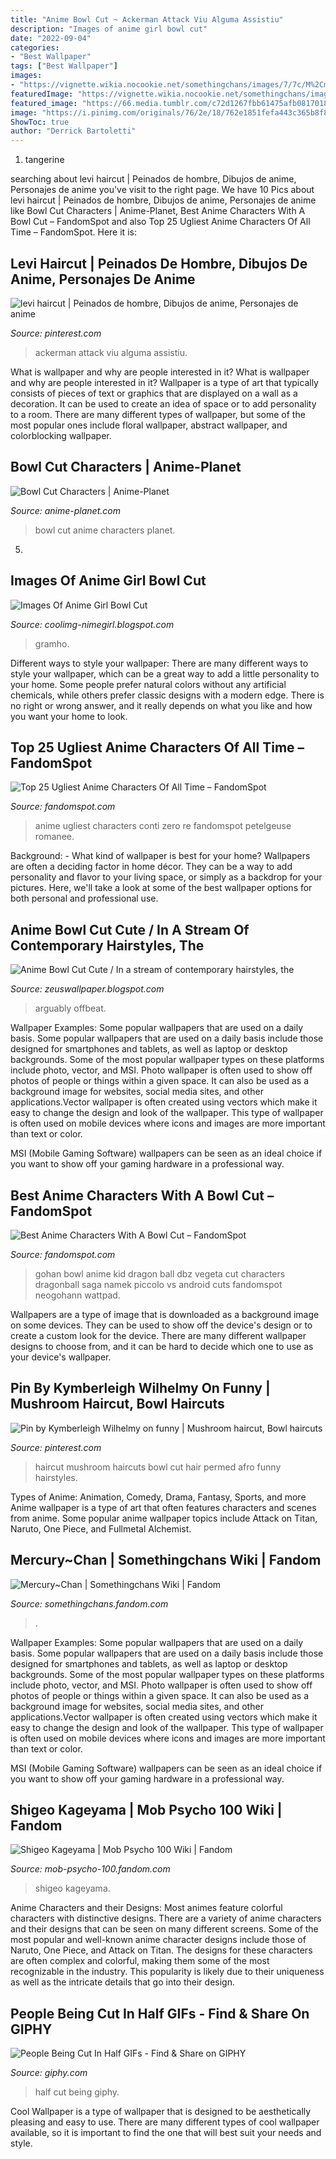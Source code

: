 ```yaml
---
title: "Anime Bowl Cut ~ Ackerman Attack Viu Alguma Assistiu"
description: "Images of anime girl bowl cut"
date: "2022-09-04"
categories:
- "Best Wallpaper"
tags: ["Best Wallpaper"]
images:
- "https://vignette.wikia.nocookie.net/somethingchans/images/7/7c/M%2Cm.png/revision/latest?cb=20180515051235"
featuredImage: "https://vignette.wikia.nocookie.net/somethingchans/images/7/7c/M%2Cm.png/revision/latest?cb=20180515051235"
featured_image: "https://66.media.tumblr.com/c72d1267fbb61475afb0817018f58a99/tumblr_ouzitdwRa11v1gdm5o1_400.png"
image: "https://i.pinimg.com/originals/76/2e/18/762e1851fefa443c365b8f85352b5b73.jpg"
ShowToc: true
author: "Derrick Bartoletti"
---
```



1. tangerine 

	

		
searching about levi haircut | Peinados de hombre, Dibujos de anime, Personajes de anime you've visit to the right page. We have 10 Pics about levi haircut | Peinados de hombre, Dibujos de anime, Personajes de anime like Bowl Cut Characters | Anime-Planet, Best Anime Characters With A Bowl Cut – FandomSpot and also Top 25 Ugliest Anime Characters Of All Time – FandomSpot. Here it is:
		
    
## Levi Haircut | Peinados De Hombre, Dibujos De Anime, Personajes De Anime

<img loading=lazy src="https://i.pinimg.com/736x/4e/8f/01/4e8f0173d4e4714774549a6702036412--pixie-cuts-haircuts.jpg" onerror="this.onerror=null;this.src='https://tse1.mm.bing.net/th?id=OIP.sjhaPfmw2Ca33qfAYAHtIgHaIq&amp;pid=15.1';" alt="levi haircut | Peinados de hombre, Dibujos de anime, Personajes de anime">

_Source: pinterest.com_

>ackerman attack viu alguma assistiu. 

	

What is wallpaper and why are people interested in it?
What is wallpaper and why are people interested in it?
Wallpaper is a type of art that typically consists of pieces of text or graphics that are displayed on a wall as a decoration. It can be used to create an idea of space or to add personality to a room. There are many different types of wallpaper, but some of the most popular ones include floral wallpaper, abstract wallpaper, and colorblocking wallpaper.

    
## Bowl Cut Characters | Anime-Planet

<img loading=lazy src="https://www.anime-planet.com/images/characters/tags/bowl-cut-1153.jpg" onerror="this.onerror=null;this.src='https://tse2.mm.bing.net/th?id=OIP.Rz8kBxiOmgTh3VdIHd_TTAHaEK&amp;pid=15.1';" alt="Bowl Cut Characters | Anime-Planet">

_Source: anime-planet.com_

>bowl cut anime characters planet. 

	

5.

    
## Images Of Anime Girl Bowl Cut

<img loading=lazy src="https://images-na.ssl-images-amazon.com/images/I/51rcAGoY%2BcL._SX258_BO1,204,203,200_.jpg" onerror="this.onerror=null;this.src='https://tse2.mm.bing.net/th?id=OIP.OLCr9E7b63KSn_xL3lBe8AAAAA&amp;pid=15.1';" alt="Images Of Anime Girl Bowl Cut">

_Source: coolimg-nimegirl.blogspot.com_

>gramho. 

	

Different ways to style your wallpaper:
There are many different ways to style your wallpaper, which can be a great way to add a little personality to your home. Some people prefer natural colors without any artificial chemicals, while others prefer classic designs with a modern edge. There is no right or wrong answer, and it really depends on what you like and how you want your home to look.

    
## Top 25 Ugliest Anime Characters Of All Time – FandomSpot

<img loading=lazy src="https://static.fandomspot.com/images/01/11404/08-petelgeuse-romanee-conti-re-zero-anime.jpg" onerror="this.onerror=null;this.src='https://tse2.mm.bing.net/th?id=OIP.lzNXbpxXqTrKGSHboNr9rAHaEK&amp;pid=15.1';" alt="Top 25 Ugliest Anime Characters Of All Time – FandomSpot">

_Source: fandomspot.com_

>anime ugliest characters conti zero re fandomspot petelgeuse romanee. 

	

Background: - What kind of wallpaper is best for your home?
Wallpapers are often a deciding factor in home décor. They can be a way to add personality and flavor to your living space, or simply as a backdrop for your pictures. Here, we'll take a look at some of the best wallpaper options for both personal and professional use.

    
## Anime Bowl Cut Cute / In A Stream Of Contemporary Hairstyles, The

<img loading=lazy src="https://66.media.tumblr.com/c72d1267fbb61475afb0817018f58a99/tumblr_ouzitdwRa11v1gdm5o1_400.png" onerror="this.onerror=null;this.src='https://tse2.mm.bing.net/th?id=OIP.SddglmIXsXnBY-sLgugNBAAAAA&amp;pid=15.1';" alt="Anime Bowl Cut Cute / In a stream of contemporary hairstyles, the">

_Source: zeuswallpaper.blogspot.com_

>arguably offbeat. 

	

Wallpaper Examples: Some popular wallpapers that are used on a daily basis.
Some popular wallpapers that are used on a daily basis include those designed for smartphones and tablets, as well as laptop or desktop backgrounds. Some of the most popular wallpaper types on these platforms include photo, vector, and MSI. 
Photo wallpaper is often used to show off photos of people or things within a given space. It can also be used as a background image for websites, social media sites, and other applications.Vector wallpaper is often created using vectors which make it easy to change the design and look of the wallpaper. This type of wallpaper is often used on mobile devices where icons and images are more important than text or color. 

MSI (Mobile Gaming Software) wallpapers can be seen as an ideal choice if you want to show off your gaming hardware in a professional way.

    
## Best Anime Characters With A Bowl Cut – FandomSpot

<img loading=lazy src="https://static.fandomspot.com/images/08/8121/05-gohan-bowl-cut-anime-screenshot.jpg" onerror="this.onerror=null;this.src='https://tse1.mm.bing.net/th?id=OIP.P2KviJyjn59wCuFLJkDP5gHaFj&amp;pid=15.1';" alt="Best Anime Characters With A Bowl Cut – FandomSpot">

_Source: fandomspot.com_

>gohan bowl anime kid dragon ball dbz vegeta cut characters dragonball saga namek piccolo vs android cuts fandomspot neogohann wattpad. 

	

Wallpapers are a type of image that is downloaded as a background image on some devices. They can be used to show off the device's design or to create a custom look for the device. There are many different wallpaper designs to choose from, and it can be hard to decide which one to use as your device's wallpaper.

    
## Pin By Kymberleigh Wilhelmy On Funny | Mushroom Haircut, Bowl Haircuts

<img loading=lazy src="https://i.pinimg.com/originals/76/2e/18/762e1851fefa443c365b8f85352b5b73.jpg" onerror="this.onerror=null;this.src='https://tse4.mm.bing.net/th?id=OIP.aODxP5IJYa91Pq8wS7t-vwHaHa&amp;pid=15.1';" alt="Pin by Kymberleigh Wilhelmy on funny | Mushroom haircut, Bowl haircuts">

_Source: pinterest.com_

>haircut mushroom haircuts bowl cut hair permed afro funny hairstyles. 

	

Types of Anime: Animation, Comedy, Drama, Fantasy, Sports, and more
Anime wallpaper is a type of art that often features characters and scenes from anime. Some popular anime wallpaper topics include Attack on Titan, Naruto, One Piece, and Fullmetal Alchemist.

    
## Mercury~Chan | Somethingchans Wiki | Fandom

<img loading=lazy src="https://vignette.wikia.nocookie.net/somethingchans/images/7/7c/M%2Cm.png/revision/latest?cb=20180515051235" onerror="this.onerror=null;this.src='https://tse2.mm.bing.net/th?id=OIP.qMOm7YM8XMvhBcO6uLgT9AAAAA&amp;pid=15.1';" alt="Mercury~Chan | Somethingchans Wiki | Fandom">

_Source: somethingchans.fandom.com_

>. 

	

Wallpaper Examples: Some popular wallpapers that are used on a daily basis.
Some popular wallpapers that are used on a daily basis include those designed for smartphones and tablets, as well as laptop or desktop backgrounds. Some of the most popular wallpaper types on these platforms include photo, vector, and MSI. 
Photo wallpaper is often used to show off photos of people or things within a given space. It can also be used as a background image for websites, social media sites, and other applications.Vector wallpaper is often created using vectors which make it easy to change the design and look of the wallpaper. This type of wallpaper is often used on mobile devices where icons and images are more important than text or color. 

MSI (Mobile Gaming Software) wallpapers can be seen as an ideal choice if you want to show off your gaming hardware in a professional way.

    
## Shigeo Kageyama | Mob Psycho 100 Wiki | Fandom

<img loading=lazy src="https://vignette.wikia.nocookie.net/mob-psycho-100/images/1/1a/Shigeo_Kageyama_anime.png/revision/latest?cb=20190114202503&amp;path-prefix=it" onerror="this.onerror=null;this.src='https://tse3.mm.bing.net/th?id=OIP.vfPP5jOz7-eG8wAoGUpwpwHaJJ&amp;pid=15.1';" alt="Shigeo Kageyama | Mob Psycho 100 Wiki | Fandom">

_Source: mob-psycho-100.fandom.com_

>shigeo kageyama. 

	

Anime Characters and their Designs: Most animes feature colorful characters with distinctive designs.
There are a variety of anime characters and their designs that can be seen on many different screens. Some of the most popular and well-known anime character designs include those of Naruto, One Piece, and Attack on Titan. The designs for these characters are often complex and colorful, making them some of the most recognizable in the industry. This popularity is likely due to their uniqueness as well as the intricate details that go into their design.

    
## People Being Cut In Half GIFs - Find &amp; Share On GIPHY

<img loading=lazy src="https://media.giphy.com/media/26uf22yk5bJTHkifC/giphy.gif" onerror="this.onerror=null;this.src='https://tse2.mm.bing.net/th?id=OIP.XG9BCAJJ_EKIkSfQBHiX0QHaEK&amp;pid=15.1';" alt="People Being Cut In Half GIFs - Find &amp; Share on GIPHY">

_Source: giphy.com_

>half cut being giphy. 

	

Cool Wallpaper is a type of wallpaper that is designed to be aesthetically pleasing and easy to use. There are many different types of cool wallpaper available, so it is important to find the one that will best suit your needs and style.

